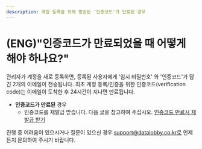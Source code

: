 ```yaml
---
description: 계정 등록을 위해 발송된 '인증코드'가 만료된 경우
---
```


# \(ENG\)"인증코드가 만료되었을 때 어떻게 해야 하나요?"

관리자가 계정을 새로 등록하면, 등록된 사용자에게 '임시 비밀번호' 와 '인증코드'가 담긴 2개의 이메일이 전송됩니다. 최초 계정 등록/인증을 위한 인증코드\(verification code\)는 이메일이 도착한 후 24시간이 지나면 만료됩니다.

* **인증코드가 만료된** 경우  
  * 인증코드를 재발급 받습니다. 다음 글을 참고하여 주십시오. [인증코드 만료시 재발급 받기  ](../undefined-2/setup/0./1-2.-2.md)

진행 중 어려움이 있으시거나 질문이 있으신 경우 support@datalobby.co.kr로 언제든지 문의하여 주시기 바랍니다.

